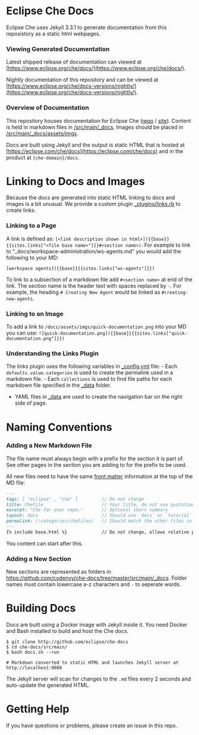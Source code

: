 # Eclipse Che Docs 
Eclipse Che uses Jekyll 3.3.1 to generate documentation from this reposistory as a static html webpages. 

### Viewing Generated Documentation
Latest shipped release of documentation can viewed at [https://www.eclipse.org/che/docs/](https://www.eclipse.org/che/docs/). 

Nightly documentation of this repository and can be viewed at [https://www.eclipse.org/che/docs-versions/nightly/](https://www.eclipse.org/che/docs-versions/nightly/). 

### Overview of Documentation

This repository houses documentation for Eclipse Che ([repo](https://github.com/eclipse/che) / [site](https://eclipse.com/che/)). Content is held in markdown files in [/src/main/_docs](https://github.com/codenvy/che-docs/tree/master/src/main/_docs). Images should be placed in [/src/main/_docs/assets/imgs](https://github.com/codenvy/che-docs/tree/master/src/main/_docs/assets/imgs).

Docs are built using Jekyll and the output is static HTML that is hosted at [https://eclipse.com/che/docs](https://eclipse.com/che/docs) and in the product at `{che-domain}/docs`.

# Linking to Docs and Images
Because the docs are generated into static HTML linking to docs and images is a bit unusual. We provide a custom plugin [_plugins/links.rb](_plugins/links.rb) to create links.

### Linking to a Page
A link is defined as: `[<link description shown in html>]({{base}}{{sites.links["<file base name>"]}}#<section name>)`. For example to link to "_docs/workspace-administration/ws-agents.md" you would add the following to your MD:
```
[workspace agents]({{base}}{{sites.links["ws-agents"]}})
```
To link to a subsection of a markdown file add `#<section name>` at end of the link. The section name is the header text with spaces replaced by `-`. For example, the heading `# Creating New Agent` would be linked as `#creating-new-agents`.

### Linking to an Image
To add a link to `/docs/assets/imgs/quick-documentation.png` into your MD you can use: `![quick-documentation.png]({{base}}{{sites.links["quick-documentation.png"]}})`


### Understanding the Links Plugin
The links plugin uses the following variables in [_config.yml](https://github.com/codenvy/che-docs/blob/master/src/main/_config.yml) file:
    - Each `defaults.value.categories` is used to create the permalink used in a markdown file.
    - Each `collections` is used to find file paths for each markdown file specified in the [_data](https://github.com/codenvy/che-docs/tree/master/src/main/_data) folder.
  - YAML files in [_data](https://github.com/codenvy/che-docs/tree/master/src/main/_data) are used to create the navigation bar on the right side of page.

# Naming Conventions
### Adding a New Markdown File
The file name must always begin with a prefix for the section it is part of. See other pages in the section you are adding to for the prefix to be used.

All new files need to have the same [front matter](https://jekyllrb.com/docs/frontmatter/) information at the top of the MD file:
```markdown
---
tags: [ "eclipse" , "che" ]         // Do not change
title: Chefile                      // Your title, do not use quotation marks
excerpt: "Che for your repo."       // Optional short summary
layout: docs                        // Should use `docs` or `tutorial`
permalink: /:categories/chefiles/   // Should match the other files in the folder
---
{% include base.html %}             // Do not change, allows relative paths to work
```
You content can start after this.

### Adding a New Section
New sections are represented as folders in https://github.com/codenvy/che-docs/tree/master/src/main/_docs. Folder names must contain lowercase a-z characters and `-` to seperate words.
    
# Building Docs
Docs are built using a Docker image with Jekyll inside it. You need Docker and Bash installed to build and host the Che docs.

```
$ git clone http://github.com/eclipse/che-docs
$ cd che-docs/src/main/
$ bash docs.sh --run

# Markdown converted to static HTML and launches Jekyll server at http://localhost:9080
```

The Jekyll server will scan for changes to the `.md` files every 2 seconds and auto-update the generated HTML.

# Getting Help
If you have questions or problems, please create an issue in this repo.
